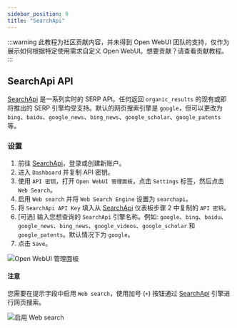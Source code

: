 ```yaml
---
sidebar_position: 9
title: "SearchApi"
---
```


:::warning
此教程为社区贡献内容，并未得到 Open WebUI 团队的支持，仅作为展示如何根据特定使用需求自定义 Open WebUI。想要贡献？请查看贡献教程。
:::

## SearchApi API

[SearchApi](https://searchapi.io) 是一系列实时的 SERP API。任何返回 `organic_results` 的现有或即将推出的 SERP 引擎均受支持。默认的网页搜索引擎是 `google`，但可以更改为 `bing`、`baidu`、`google_news`、`bing_news`、`google_scholar`、`google_patents` 等。

### 设置

1. 前往 [SearchApi](https://searchapi.io)，登录或创建新账户。
2. 进入 `Dashboard` 并复制 API 密钥。
3. 使用 `API 密钥`，打开 `Open WebUI 管理面板`，点击 `Settings` 标签，然后点击 `Web Search`。
4. 启用 `Web search` 并将 `Web Search Engine` 设置为 `searchapi`。
5. 将 `SearchApi API Key` 填入从 [SearchApi](https://www.searchapi.io/) 仪表板步骤 2 中复制的 `API 密钥`。
6. [可选] 输入您想查询的 `SearchApi` 引擎名称。例如: `google`、`bing`、`baidu`、`google_news`、`bing_news`、`google_videos`、`google_scholar` 和 `google_patents`。默认情况下为 `google`。
7. 点击 `Save`。

![Open WebUI 管理面板](/images/tutorial_searchapi_search.png)

#### 注意

您需要在提示字段中启用 `Web search`，使用加号 (`+`) 按钮通过 [SearchApi](https://www.searchapi.io/) 引擎进行网页搜索。

![启用 Web search](/images/enable_web_search.png)
